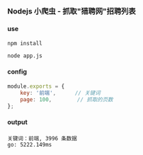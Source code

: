 
### Nodejs 小爬虫 - 抓取"猎聘网"招聘列表

#### use

```shell
npm install

node app.js
```

#### config

```js
module.exports = {
    key: '前端',      // 关键词
    page: 100,        // 抓取的页数
};
```

#### output

```shell
关键词：前端, 3996 条数据
go: 5222.149ms
```

